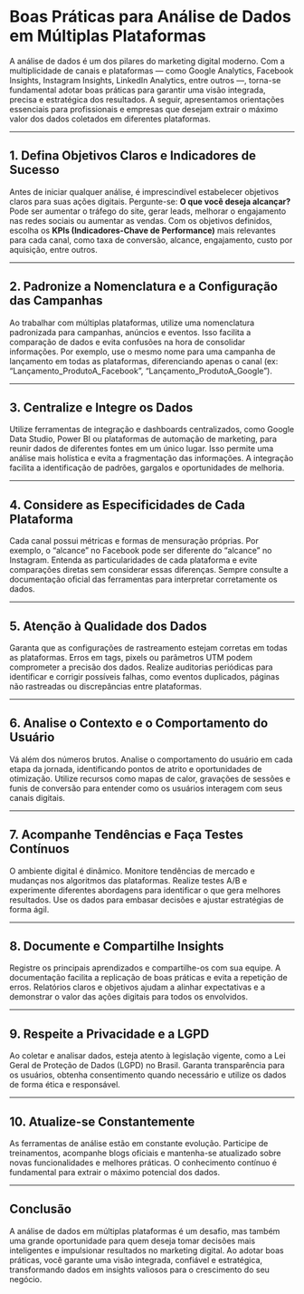 # Boas Práticas para Análise de Dados em Múltiplas Plataformas

A análise de dados é um dos pilares do marketing digital moderno. Com a multiplicidade de canais e plataformas — como Google Analytics, Facebook Insights, Instagram Insights, LinkedIn Analytics, entre outros —, torna-se fundamental adotar boas práticas para garantir uma visão integrada, precisa e estratégica dos resultados. A seguir, apresentamos orientações essenciais para profissionais e empresas que desejam extrair o máximo valor dos dados coletados em diferentes plataformas.

---

## 1. **Defina Objetivos Claros e Indicadores de Sucesso**

Antes de iniciar qualquer análise, é imprescindível estabelecer objetivos claros para suas ações digitais. Pergunte-se: **O que você deseja alcançar?** Pode ser aumentar o tráfego do site, gerar leads, melhorar o engajamento nas redes sociais ou aumentar as vendas. Com os objetivos definidos, escolha os **KPIs (Indicadores-Chave de Performance)** mais relevantes para cada canal, como taxa de conversão, alcance, engajamento, custo por aquisição, entre outros.

---

## 2. **Padronize a Nomenclatura e a Configuração das Campanhas**

Ao trabalhar com múltiplas plataformas, utilize uma nomenclatura padronizada para campanhas, anúncios e eventos. Isso facilita a comparação de dados e evita confusões na hora de consolidar informações. Por exemplo, use o mesmo nome para uma campanha de lançamento em todas as plataformas, diferenciando apenas o canal (ex: “Lançamento_ProdutoA_Facebook”, “Lançamento_ProdutoA_Google”).

---

## 3. **Centralize e Integre os Dados**

Utilize ferramentas de integração e dashboards centralizados, como Google Data Studio, Power BI ou plataformas de automação de marketing, para reunir dados de diferentes fontes em um único lugar. Isso permite uma análise mais holística e evita a fragmentação das informações. A integração facilita a identificação de padrões, gargalos e oportunidades de melhoria.

---

## 4. **Considere as Especificidades de Cada Plataforma**

Cada canal possui métricas e formas de mensuração próprias. Por exemplo, o “alcance” no Facebook pode ser diferente do “alcance” no Instagram. Entenda as particularidades de cada plataforma e evite comparações diretas sem considerar essas diferenças. Sempre consulte a documentação oficial das ferramentas para interpretar corretamente os dados.

---

## 5. **Atenção à Qualidade dos Dados**

Garanta que as configurações de rastreamento estejam corretas em todas as plataformas. Erros em tags, pixels ou parâmetros UTM podem comprometer a precisão dos dados. Realize auditorias periódicas para identificar e corrigir possíveis falhas, como eventos duplicados, páginas não rastreadas ou discrepâncias entre plataformas.

---

## 6. **Analise o Contexto e o Comportamento do Usuário**

Vá além dos números brutos. Analise o comportamento do usuário em cada etapa da jornada, identificando pontos de atrito e oportunidades de otimização. Utilize recursos como mapas de calor, gravações de sessões e funis de conversão para entender como os usuários interagem com seus canais digitais.

---

## 7. **Acompanhe Tendências e Faça Testes Contínuos**

O ambiente digital é dinâmico. Monitore tendências de mercado e mudanças nos algoritmos das plataformas. Realize testes A/B e experimente diferentes abordagens para identificar o que gera melhores resultados. Use os dados para embasar decisões e ajustar estratégias de forma ágil.

---

## 8. **Documente e Compartilhe Insights**

Registre os principais aprendizados e compartilhe-os com sua equipe. A documentação facilita a replicação de boas práticas e evita a repetição de erros. Relatórios claros e objetivos ajudam a alinhar expectativas e a demonstrar o valor das ações digitais para todos os envolvidos.

---

## 9. **Respeite a Privacidade e a LGPD**

Ao coletar e analisar dados, esteja atento à legislação vigente, como a Lei Geral de Proteção de Dados (LGPD) no Brasil. Garanta transparência para os usuários, obtenha consentimento quando necessário e utilize os dados de forma ética e responsável.

---

## 10. **Atualize-se Constantemente**

As ferramentas de análise estão em constante evolução. Participe de treinamentos, acompanhe blogs oficiais e mantenha-se atualizado sobre novas funcionalidades e melhores práticas. O conhecimento contínuo é fundamental para extrair o máximo potencial dos dados.

---

## **Conclusão**

A análise de dados em múltiplas plataformas é um desafio, mas também uma grande oportunidade para quem deseja tomar decisões mais inteligentes e impulsionar resultados no marketing digital. Ao adotar boas práticas, você garante uma visão integrada, confiável e estratégica, transformando dados em insights valiosos para o crescimento do seu negócio.